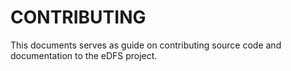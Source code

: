 CONTRIBUTING
============

This documents serves as guide on contributing source code and documentation to the eDFS project.
